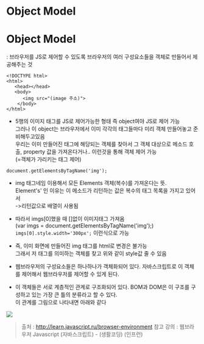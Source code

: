 Object Model
=============
# Object Model   
: 브라우저를 JS로 제어할 수 있도록 브라우저의 여러 구성요소들을 객체로 만들어서 제공해주는 것
```
<!DOCTYPE html>
<html>
   <head></head>
   <body>
      <img src="(image 주소)">
    </body>
</html>
```
* 5행의 이미지 태그를 JS로 제어가능한 형태 즉 object여야 JS로 제어 가능   
그러나 이 object는 브라우저에서 이미 각각의 태그들마다 미리 객체 만들어놓고 준비해두고있음   
우리는 이미 만들어진 태그에 해당되는 객체를 찾아서 그 객체 대상으로 메소드 호출, property 값을 가져온다거나.. 이런것을 통해 객체 제어 가능   
(=객체가 가리키는 태그 제어)
```
document.getElementsByTagName('img');
```
* img 태그네임 이용해서 모든 Elements 객체(복수)를 가져온다는 뜻.   
Element's' 인 이유는 이 메소드가 리턴하는 값은 복수의 태그 목록을 가지고 있어서   
->리턴값으로 배열이 사용됨
* 따라서 imgs[0]했을 때 []없이 이미지태그 가져옴   
(var imgs = document.getElementsByTagName('img');)   
```imgs[0].style.width='300px';``` 이런식으로 가능
* 즉, 이미 화면에 만들어진 img 태그를 html로 변경은 불가능   
그래서 저 태그를 의미하는 객체를 찾고 위와 같이 style값 줄 수 있음

* 웹브라우저의 구성요소들은 하나하나가 객체화되어 있다. 자바스크립트로 이 객체를 제어해서 웹브라우저를 제어할 수 있게 된다.
* 이 객체들은 서로 계층적인 관계로 구조화되어 있다. BOM과 DOM은 이 구조를 구성하고 있는 가장 큰 틀의 분류라고 할 수 있다.   
이 관계를 그림으로 나타내면 아래와 같다

<img src = "https://s3.ap-northeast-2.amazonaws.com/opentutorials-user-file/module/904/2229.png">

> 출처 : http://learn.javascript.ru/browser-environment
> 참고 강의 : 웹브라우저 Javascript (자바스크립트) - (생활코딩) (인프런)
